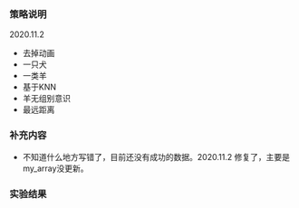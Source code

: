 ### 策略说明 
2020.11.2
- 去掉动画
- 一只犬
- 一类羊
- 基于KNN
- 羊无组别意识
- 最远距离
### 补充内容
- 不知道什么地方写错了，目前还没有成功的数据。2020.11.2 修复了，主要是my_array没更新。
### 实验结果

